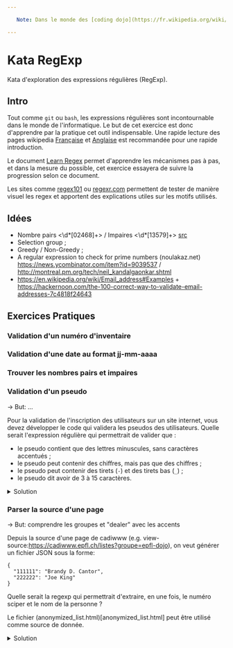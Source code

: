 ```yaml
---

   Note: Dans le monde des [coding dojo](https://fr.wikipedia.org/wiki/Coding_dojo), ceci est la donnée d'un "[kata](https://fr.wikipedia.org/wiki/Coding_dojo#Kata)" dans le sens d'un exercice de programmation. Ce document est en cours d'élaboration, toutes propositions, idées, pull request, etc... seront très appréciées.

---
```


# Kata RegExp
Kata d'exploration des expressions régulières (RegExp).

## Intro
Tout comme `git` ou `bash`, les expressions régulières sont incontournable dans 
le monde de l'informatique. Le but de cet exercice est donc d'apprendre par la 
pratique cet outil indispensable. Une rapide lecture des pages wikipedia 
[Française](https://fr.wikipedia.org/wiki/Expression_r%C3%A9guli%C3%A8re) et 
[Anglaise](https://en.wikipedia.org/wiki/Regular_expression) est recommandée 
pour une rapide introduction. 

Le document [Learn
Regex](https://github.com/ziishaned/learn-regex/blob/master/README-fr.md) permet 
d'apprendre les mécanismes pas à pas, et dans la mesure du possible, cet 
exercice essayera de suivre la progression selon ce document.

Les sites comme [regex101](https://regex101.com) ou 
[regexr.com](https://regexr.com) permettent de tester de manière visuel les 
regex et apportent des explications utiles sur les motifs utilisés.


## Idées
* Nombre pairs \<\d*[02468]+\> / Impaires \<\d*[13579]+\> [src](https://www.abracadabrapdf.net/ressources-et-tutos/abracadabragrep/grep-pour-indesign-detecter-chiffres-pairs-et-impairs/)
* Selection group ;
* Greedy / Non-Greedy ;
* A regular expression to check for prime numbers (noulakaz.net) https://news.ycombinator.com/item?id=9039537 / http://montreal.pm.org/tech/neil_kandalgaonkar.shtml
* https://en.wikipedia.org/wiki/Email_address#Examples + https://hackernoon.com/the-100-correct-way-to-validate-email-addresses-7c4818f24643

## Exercices Pratiques

### Validation d'un numéro d'inventaire

### Validation d'une date au format jj-mm-aaaa

### Trouver les nombres pairs et impaires

### Validation d'un pseudo

→ But: ...

Pour la validation de l'inscription des utilisateurs sur un site internet, vous
devez développer le code qui validera les pseudos des utilisateurs. Quelle
serait l'expression régulière qui permettrait de valider que :
  * le pseudo contient que des lettres minuscules, sans caractères accentués ;
  * le pseudo peut contenir des chiffres, mais pas que des chiffres ;
  * le pseudo peut contenir des tirets (`-`) et des tirets bas (`_`)  ;
  * le pseudo dit avoir de 3 à 15 caractères.

<details>
  <summary>Solution</summary>

```js
... not yet
```
</details>


### Parser la source d'une page

→ But: comprendre les groupes et "dealer" avec les accents

Depuis la source d'une page de cadiwww (e.g. view-source:https://cadiwww.epfl.ch/listes?groupe=epfl-dojo), on veut générer un fichier JSON sous la forme:
```
{
  "111111": "Brandy D. Cantor",
  "222222": "Joe King"
}
```

Quelle serait la regexp qui permettrait d'extraire, en une fois, le numéro sciper et le nom de la personne ? 

Le fichier (anonymized_list.html)[anonymized_list.html] peut être utilisé comme source de donnée.

<details>
  <summary>Solution</summary>

```js
\?sciper=([0-9]{1,})[^0-9]>(.*?)<\/a>
https://regex101.com/r/4G0JO8/2
```
</details>
